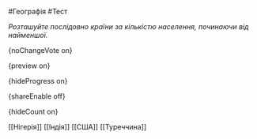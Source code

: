#Географія #Тест

*Розташуйте послідовно країни за кількістю населення, починаючи від найменшої.*

{noChangeVote on}

{preview on}

{hideProgress on}

{shareEnable off}

{hideCount on}

[[Нігерія]]
[[Індія]]
[[США]]
[[Туреччина]]
